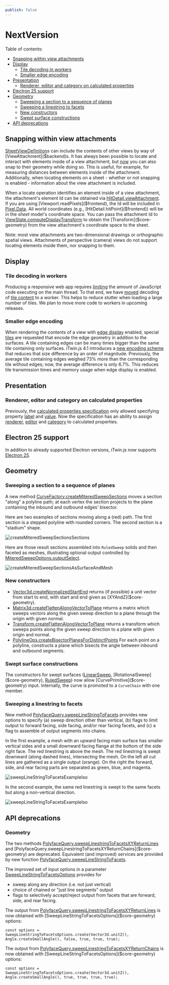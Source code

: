 ```yaml
---
publish: false
---
```

# NextVersion

Table of contents:

- [Snapping within view attachments](#snapping-within-view-attachments)
- [Display](#display)
  - [Tile decoding in workers](#tile-decoding-in-workers)
  - [Smaller edge encoding](#smaller-edge-encoding)
- [Presentation](#presentation)
  - [Renderer, editor and category on calculated properties](#renderer-editor-and-category-on-calculated-properties)
- [Electron 25 support](#electron-25-support)
- [Geometry](#geometry)
  - [Sweeping a section to a sequence of planes](#sweeping-a-section-to-a-sequence-of-planes)
  - [Sweeping a linestring to facets](#sweeping-a-linestring-to-facets)
  - [New constructors](#new-constructors)
  - [Swept surface constructions](#swept-surface-constructions)
- [API deprecations](#api-deprecations)

## Snapping within view attachments

[SheetViewDefinition]($backend)s can include the contents of other views by way of [ViewAttachment]($backend)s. It has always been possible to locate and interact with elements inside of a view attachment, but [now](https://github.com/iTwin/itwinjs-core/pull/5633) you can also snap to their geometry while doing so. This is useful, for example, for measuring distances between elements inside of the attachment. Additionally, when locating elements on a sheet - whether or not snapping is enabled - information about the view attachment is included.

When a locate operation identifies an element inside of a view attachment, the attachment's element Id can be obtained via [HitDetail.viewAttachment]($frontend). If you are using [Viewport.readPixels]($frontend), the Id will be included in [Pixel.Data]($frontend). All world coordinates (e.g., [HitDetail.hitPoint]($frontend)) will be in the *sheet* model's coordinate space. You can pass the attachment Id to [ViewState.computeDisplayTransform]($frontend) to obtain the [Transform]($core-geometry) from the view attachment's coordinate space to the sheet.

Note: most view attachments are two-dimensional drawings or orthographic spatial views. Attachments of perspective (camera) views do not support locating elements inside them, nor snapping to them.

## Display

### Tile decoding in workers

Producing a responsive web app requires [limiting](https://web.dev/off-main-thread/) the amount of JavaScript code executing on the main thread. To that end, we have [moved](https://github.com/iTwin/itwinjs-core/pull/5548) decoding of [tile content](https://www.itwinjs.org/learning/display/tiles/) to a worker. This helps to reduce stutter when loading a large number of tiles. We plan to move more code to workers in upcoming releases.

### Smaller edge encoding

When rendering the contents of a view with [edge display](https://www.itwinjs.org/learning/display/edgedisplay/) enabled, special [tiles](https://www.itwinjs.org/learning/display/tiles/) are requested that encode the edge geometry in addition to the surfaces. A tile containing edges can be many times bigger than the same tile containing only surfaces. iTwin.js 4.1 introduces a [new encoding scheme](https://github.com/iTwin/itwinjs-core/pull/5581) that reduces that size difference by an order of magnitude. Previously, the average tile containing edges weighed 73% more than the corresponding tile without edges; now, the average difference is only 6.7%. This reduces tile transmission times and memory usage when edge display is enabled.

## Presentation

### Renderer, editor and category on calculated properties

Previously, the [calculated properties specification](../presentation/content/CalculatedPropertiesSpecification.md) only allowed specifying property [label](../presentation/content/CalculatedPropertiesSpecification.md#attribute-label) and [value](../presentation/content/CalculatedPropertiesSpecification.md#attribute-value). Now the specification has an ability to assign [renderer](../presentation/content/CalculatedPropertiesSpecification.md#attribute-renderer), [editor](../presentation/content/CalculatedPropertiesSpecification.md#attribute-editor) and [category](../presentation/content/CalculatedPropertiesSpecification.md#attribute-categoryid) to calculated properties.

## Electron 25 support

In addition to already supported Electron versions, iTwin.js now supports [Electron 25](https://www.electronjs.org/blog/electron-25-0).

## Geometry

### Sweeping a section to a sequence of planes

A new method [CurveFactory.createMiteredSweepSections]($core-geometry) moves a section "along" a polyline path; at each vertex the section projects to the plane containing the inbound and outbound edges' bisector.

Here are two examples of sections moving along a (red) path. The first section is a stepped polyline with rounded corners. The second section is a "stadium" shape.

![createMiteredSweepSectionsSections](./assets/sweepSequence.png)

Here are those result sections assembled into `RuledSweep` solids and then faceted as meshes, illustrating optional output controlled by [MiteredSweepOptions.outputSelect]($core-geometry).

![createMiteredSweepSectionsAsSurfaceAndMesh](./assets/createMiteredSweepSections.jpg)

### New constructors

- [Vector3d.createNormalizedStartEnd]($core-geometry) returns (if possible) a unit vector from start to end, with start and end given as [XYAndZ]($core-geometry).
- [Matrix3d.createFlattenAlongVectorToPlane]($core-geometry) returns a matrix which sweeps vectors along the given sweep direction to a plane through the origin with given normal.
- [Transform.createFlattenAlongVectorToPlane]($core-geometry) returns a transform which sweeps points along the given sweep direction to a plane with given origin and normal.
- [PolylineOps.createBisectorPlanesForDistinctPoints]($core-geometry) For each point on a polyline, constructs a plane which bisects the angle between inbound and outbound segments.

### Swept surface constructions

The constructors for swept surfaces ([LinearSweep]($core-geometry), [RotationalSweep]($core-geometry), [RuledSweep]($core-geometry)) now allow [CurvePrimitive]($core-geometry) input. Internally, the curve is promoted to a `CurveChain` with one member.

### Sweeping a linestring to facets

New method [PolyfaceQuery.sweepLineStringToFacets]($core-geometry) provides new options to specify (a) sweep direction other than vertical, (b) flags to limit output to forward facing, side facing, and/or rear facing facets, and (c) a flag to assemble of output segments into chains.

In the first example, a mesh with an upward facing main surface has smaller vertical sides and a small downward facing flange at the bottom of the side right face.  The red linestring is above the mesh.  The red linestring is swept downward (along dashed lines), intersecting the mesh.   On the left all cut lines are gathered as a single output (orange).  On the right the forward, side, and rear facing parts are separated as green, blue, and magenta.

![sweepLineStringToFacetsExampleIso](./assets/SweepLineStringToFacetsVerticalSweep.png)

In the second example, the same red linestring is swept to the same facets but along
a non-vertical direction.

![sweepLineStringToFacetsExampleIso](./assets/SweepLinStringToFacetsNonVertical.png)

## API deprecations

### Geometry

The two methods
[PolyfaceQuery.sweepLinestringToFacetsXYReturnLines]($core-geometry) and [PolyfaceQuery.sweepLinestringToFacetsXYReturnChains]($core-geometry) are deprecated.  Equivalent (and improved) services are provided by new function
[PolyfaceQuery.sweepLineStringToFacets]($core-geometry).

The improved set of input options in a parameter
[SweepLineStringToFacetsOptions]($core-geometry) provides for

- sweep along any direction (i.e. not just vertical)
- choice of chained or "just line segments" output
- flags to selectively accept/reject output from facets that are forward, side, and rear facing.

The output from [PolyfaceQuery.sweepLinestringToFacetsXYReturnLines]($core-geometry) is now obtained with
[SweepLineStringToFacetsOptions]($core-geometry) options:
```
const options = SweepLineStringToFacetsOptions.create(Vector3d.unitZ(), Angle.createSmallAngle(), false, true, true, true);
```

The output from [PolyfaceQuery.sweepLinestringToFacetsXYReturnChains]($core-geometry) is now obtained with
[SweepLineStringToFacetsOptions]($core-geometry) options:
```
const options = SweepLineStringToFacetsOptions.create(Vector3d.unitZ(), Angle.createSmallAngle(), true, true, true, true);
```
